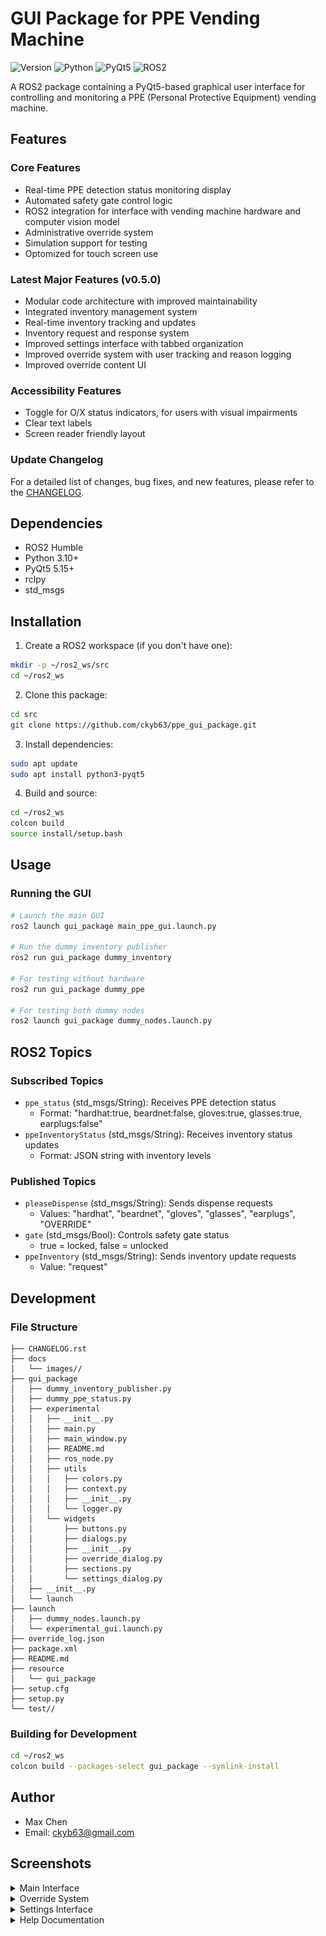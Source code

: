 # GUI Package for PPE Vending Machine

![Version](https://img.shields.io/badge/Version-0.5.1-blue)
![Python](https://img.shields.io/badge/Python-3.10%2B-blue?logo=python&logoColor=white)
![PyQt5](https://img.shields.io/badge/PyQt5-5.15%2B-blue?logo=qt&logoColor=white)
![ROS2](https://img.shields.io/badge/ROS2-Humble-orange?logo=ros&logoColor=white)

A ROS2 package containing a PyQt5-based graphical user interface for controlling and monitoring a PPE (Personal Protective Equipment) vending machine.

## Features

### Core Features
- Real-time PPE detection status monitoring display
- Automated safety gate control logic
- ROS2 integration for interface with vending machine hardware and computer vision model
- Administrative override system
- Simulation support for testing
- Optomized for touch screen use

### Latest Major Features (v0.5.0)
- Modular code architecture with improved maintainability
- Integrated inventory management system
- Real-time inventory tracking and updates
- Inventory request and response system
- Improved settings interface with tabbed organization
- Improved override system with user tracking and reason logging
- Improved override content UI

### Accessibility Features
- Toggle for O/X status indicators, for users with visual impairments
- Clear text labels
- Screen reader friendly layout

### Update Changelog

For a detailed list of changes, bug fixes, and new features, please refer to the [CHANGELOG](CHANGELOG.md).

## Dependencies

- ROS2 Humble
- Python 3.10+
- PyQt5 5.15+
- rclpy
- std_msgs

## Installation

1. Create a ROS2 workspace (if you don't have one):
```bash
mkdir -p ~/ros2_ws/src
cd ~/ros2_ws
```

2. Clone this package:
```bash
cd src
git clone https://github.com/ckyb63/ppe_gui_package.git
```

3. Install dependencies:
```bash
sudo apt update
sudo apt install python3-pyqt5
```

4. Build and source:
```bash
cd ~/ros2_ws
colcon build
source install/setup.bash
```

## Usage

### Running the GUI

```bash
# Launch the main GUI
ros2 launch gui_package main_ppe_gui.launch.py

# Run the dummy inventory publisher
ros2 run gui_package dummy_inventory

# For testing without hardware
ros2 run gui_package dummy_ppe

# For testing both dummy nodes
ros2 launch gui_package dummy_nodes.launch.py
```

## ROS2 Topics

### Subscribed Topics
- `ppe_status` (std_msgs/String): Receives PPE detection status
  - Format: "hardhat:true, beardnet:false, gloves:true, glasses:true, earplugs:false"
- `ppeInventoryStatus` (std_msgs/String): Receives inventory status updates
  - Format: JSON string with inventory levels

### Published Topics
- `pleaseDispense` (std_msgs/String): Sends dispense requests
  - Values: "hardhat", "beardnet", "gloves", "glasses", "earplugs", "OVERRIDE"
- `gate` (std_msgs/Bool): Controls safety gate status
  - true = locked, false = unlocked
- `ppeInventory` (std_msgs/String): Sends inventory update requests
  - Value: "request"

## Development

### File Structure
```
├── CHANGELOG.rst
├── docs
│   └── images//
├── gui_package
│   ├── dummy_inventory_publisher.py
│   ├── dummy_ppe_status.py
│   ├── experimental
│   │   ├── __init__.py
│   │   ├── main.py
│   │   ├── main_window.py
│   │   ├── README.md
│   │   ├── ros_node.py
│   │   ├── utils
│   │   │   ├── colors.py
│   │   │   ├── context.py
│   │   │   ├── __init__.py
│   │   │   └── logger.py
│   │   └── widgets
│   │       ├── buttons.py
│   │       ├── dialogs.py
│   │       ├── __init__.py
│   │       ├── override_dialog.py
│   │       ├── sections.py
│   │       └── settings_dialog.py
│   ├── __init__.py
│   └── launch
├── launch
│   ├── dummy_nodes.launch.py
│   └── experimental_gui.launch.py
├── override_log.json
├── package.xml
├── README.md
├── resource
│   └── gui_package
├── setup.cfg
├── setup.py
└── test//
```

### Building for Development
```bash
cd ~/ros2_ws
colcon build --packages-select gui_package --symlink-install
```

## Author

- Max Chen
- Email: ckyb63@gmail.com

## Screenshots

<details>
<summary>Main Interface</summary>

<table>
<tr>
    <td width="50%"><img src="docs/images/main_gui_window_5.png" width="100%" style="max-width:400px"/></td>
    <td width="50%"><img src="docs/images/dark_theme_with_OX_5.png" width="100%" style="max-width:400px"/></td>
</tr>
<tr>
    <td><em>Standard interface with PPE status indicators</em></td>
    <td><em>Dark theme with accessibility features</em></td>
</tr>
</table>

</details>

<details>
<summary>Override System</summary>

![Override Dialog](docs/images/override_content_5.png)

*Enhanced override dialog with user authentication and reason tracking*

</details>

<details>
<summary>Settings Interface</summary>

<table>
<tr>
    <td width="50%"><img src="docs/images/settings_content_5.png" width="100%" style="max-width:400px"/></td>
    <td width="50%"><img src="docs/images/settings_inventory_5.png" width="100%" style="max-width:400px"/></td>
</tr>
<tr>
    <td><em>Main settings configuration panel</em></td>
    <td><em>Inventory management settings</em></td>
</tr>
</table>

<table>
<tr>
    <td width="50%"><img src="docs/images/settings_override_log_5.png" width="100%" style="max-width:400px"/></td>
    <td width="50%"><img src="docs/images/settings_timing_5.png" width="100%" style="max-width:400px"/></td>
</tr>
<tr>
    <td><em>Override logging and configuration</em></td>
    <td><em>System timing and delay settings</em></td>
</tr>
</table>

</details>

<details>
<summary>Help Documentation</summary>

![User Help Guide](docs/images/user_help_content_5.png)

*Comprehensive user help guide with feature explanations*

</details>